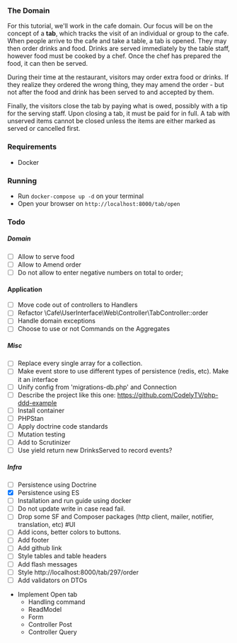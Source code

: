 ### The Domain
For this tutorial, we'll work in the cafe domain. Our focus will be on the concept of a **tab**, which tracks the visit 
of an individual or group to the cafe. When people arrive to the cafe and take a table, a tab is opened. They may then 
order drinks and food. Drinks are served immediately by the table staff, however food must be cooked by a chef. 
Once the chef has prepared the food, it can then be served.

During their time at the restaurant, visitors may order extra food or drinks. 
If they realize they ordered the wrong thing, they may amend the order - but not after the food and drink has been 
served to and accepted by them.

Finally, the visitors close the tab by paying what is owed, possibly with a tip for the serving staff. 
Upon closing a tab, it must be paid for in full. A tab with unserved items cannot be closed unless the items are either 
marked as served or cancelled first.

### Requirements
- Docker

### Running
- Run `docker-compose up -d` on your terminal
- Open your browser on `http://localhost:8000/tab/open`


### Todo
##### Domain
- [ ] Allow to serve food
- [ ] Allow to Amend order
- [ ] Do not allow to enter negative numbers on total to order;
#### Application
- [ ] Move code out of controllers to Handlers
- [ ] Refactor \Cafe\UserInterface\Web\Controller\TabController::order
- [ ] Handle domain exceptions
- [ ] Choose to use or not Commands on the Aggregates
##### Misc
- [ ] Replace every single array for a collection. 
- [ ] Make event store to use different types of persistence (redis, etc). Make it an interface
- [ ] Unify config from 'migrations-db.php' and Connection
- [ ] Describe the project like this one: https://github.com/CodelyTV/php-ddd-example
- [ ] Install container
- [ ] PHPStan
- [ ] Apply doctrine code standards
- [ ] Mutation testing
- [ ] Add to Scrutinizer
- [ ] Use yield return new DrinksServed to record events?
##### Infra
- [ ] Persistence using Doctrine
- [X] Persistence using ES
- [ ] Installation and run guide using docker
- [ ] Do not update write in case read fail.
- [ ] Drop some SF and Composer packages (http client, mailer, notifier, translation, etc)
#UI
- [ ] Add icons, better colors to buttons.
- [ ] Add footer
- [ ] Add github link
- [ ] Style tables and table headers
- [ ] Add flash messages
- [ ] Style http://localhost:8000/tab/297/order
- [ ] Add validators on DTOs

- Implement Open tab
    - Handling command
    - ReadModel
    - Form
    - Controller Post
    - Controller Query